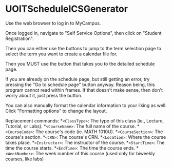 # UOITScheduleICSGenerator
Use the web browser to log in to MyCampus.

Once logged in, navigate to "Self Service Options", then click on "Student Registration".

Then you can either use the buttons to jump to the term selection page to select the term you want to create a calendar file for.

Then you MUST use the button that takes you to the detailed schedule page.

If you are already on the schedule page, but still getting an error, try pressing the "Go to schedule page" button anyway.
Reason being, this program cannot read within frames. If that doesn't make sense, then don't worry about it, just press the button.

You can also manually format the calendar information to your liking as well.
Click "Formatting options" to change the layout.

Replacement commands:
*`<ClassType>`: The type of this class (ie., Lecture, Tutorial, or Labs).
*`<CourseName>`: The full name of the course.
*`<CourseCode>`: The course's code (ie. MATH 1010U).
*`<CourseSection>`: The course's section.
*`<CRN>`: The course's CRN.
*`<Location>`: Where the course takes place.
*`<Instructor>`: The instructor of the course.
*`<StartTime>`: The time the course starts.
*`<EndTime>`: The time the course ends.
*`<WeekNumber>`: The week number of this course (used only for biweekly courses, like labs)
